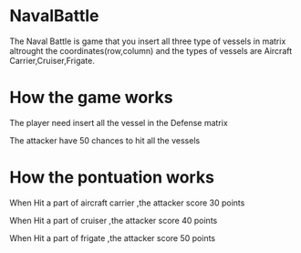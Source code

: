 # NavalBattle
<p>The Naval Battle is game that you insert all three type of vessels in matrix altrought the coordinates(row,column) and the types of vessels are Aircraft Carrier,Cruiser,Frigate. </p>
<h1>How the game works</h1>
<p> The player need insert all the vessel in the Defense matrix </p>
 <p> The attacker have 50 chances to hit all the vessels</p>
<h1>How the pontuation works</h1>
<p> When Hit a part of aircraft carrier ,the attacker score 30 points</p>
<p> When Hit a part of cruiser ,the attacker score 40 points</p>
<p> When Hit a part of frigate ,the attacker score 50 points</p>

